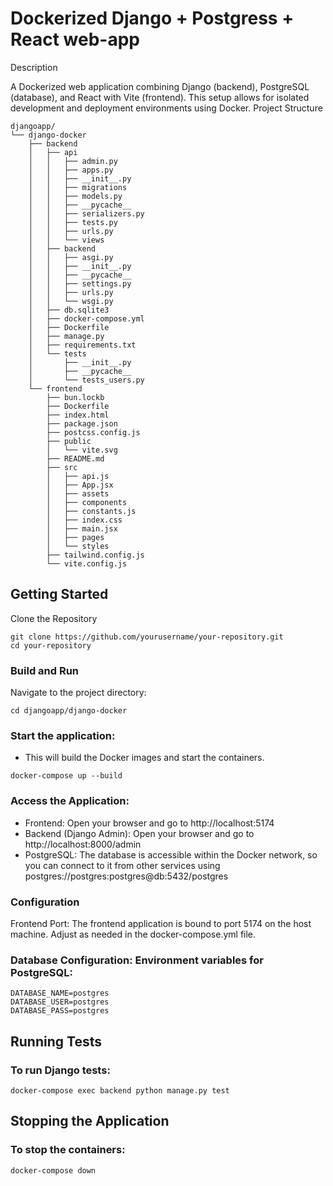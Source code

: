 # Dockerized Django + Postgress + React web-app
Description

A Dockerized web application combining Django (backend), PostgreSQL (database), and React with Vite (frontend). This setup allows for isolated development and deployment environments using Docker.
Project Structure

```
djangoapp/
└── django-docker
    ├── backend
    │   ├── api
    │   │   ├── admin.py
    │   │   ├── apps.py
    │   │   ├── __init__.py
    │   │   ├── migrations
    │   │   ├── models.py
    │   │   ├── __pycache__
    │   │   ├── serializers.py
    │   │   ├── tests.py
    │   │   ├── urls.py
    │   │   └── views
    │   ├── backend
    │   │   ├── asgi.py
    │   │   ├── __init__.py
    │   │   ├── __pycache__
    │   │   ├── settings.py
    │   │   ├── urls.py
    │   │   └── wsgi.py
    │   ├── db.sqlite3
    │   ├── docker-compose.yml
    │   ├── Dockerfile
    │   ├── manage.py
    │   ├── requirements.txt
    │   └── tests
    │       ├── __init__.py
    │       ├── __pycache__
    │       └── tests_users.py
    └── frontend
        ├── bun.lockb
        ├── Dockerfile
        ├── index.html
        ├── package.json
        ├── postcss.config.js
        ├── public
        │   └── vite.svg
        ├── README.md
        ├── src
        │   ├── api.js
        │   ├── App.jsx
        │   ├── assets
        │   ├── components
        │   ├── constants.js
        │   ├── index.css
        │   ├── main.jsx
        │   ├── pages
        │   └── styles
        ├── tailwind.config.js
        └── vite.config.js
```
## Getting Started

Clone the Repository
```
git clone https://github.com/yourusername/your-repository.git
cd your-repository
```

### Build and Run

Navigate to the project directory:
```
cd djangoapp/django-docker
```
### Start the application:
- This will build the Docker images and start the containers.
```
docker-compose up --build
```
### Access the Application:
- Frontend: Open your browser and go to http://localhost:5174
- Backend (Django Admin): Open your browser and go to http://localhost:8000/admin
- PostgreSQL: The database is accessible within the Docker network, so you can connect to it from other services using postgres://postgres:postgres@db:5432/postgres

### Configuration

Frontend Port: The frontend application is bound to port 5174 on the host machine. Adjust as needed in the docker-compose.yml file.

### Database Configuration: Environment variables for PostgreSQL:
```
DATABASE_NAME=postgres
DATABASE_USER=postgres
DATABASE_PASS=postgres
```
## Running Tests

### To run Django tests:
```
docker-compose exec backend python manage.py test
```

## Stopping the Application

### To stop the containers:
```
docker-compose down
```
